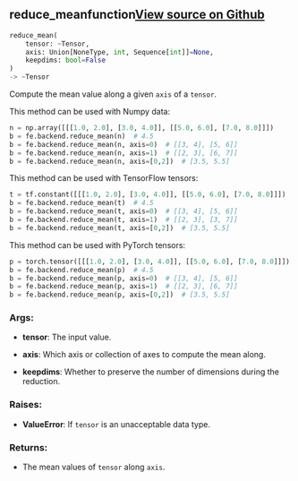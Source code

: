 ## reduce_mean<span class="tag">function</span><a class="sourcelink" href=https://github.com/fastestimator/fastestimator/blob/r1.0/fastestimator/backend/reduce_mean.py/#L26-L84>View source on Github</a>
```python
reduce_mean(
	tensor: ~Tensor,
	axis: Union[NoneType, int, Sequence[int]]=None,
	keepdims: bool=False
)
-> ~Tensor
```
Compute the mean value along a given `axis` of a `tensor`.

This method can be used with Numpy data:
```python
n = np.array([[[1.0, 2.0], [3.0, 4.0]], [[5.0, 6.0], [7.0, 8.0]]])
b = fe.backend.reduce_mean(n)  # 4.5
b = fe.backend.reduce_mean(n, axis=0)  # [[3, 4], [5, 6]]
b = fe.backend.reduce_mean(n, axis=1)  # [[2, 3], [6, 7]]
b = fe.backend.reduce_mean(n, axis=[0,2])  # [3.5, 5.5]
```

This method can be used with TensorFlow tensors:
```python
t = tf.constant([[[1.0, 2.0], [3.0, 4.0]], [[5.0, 6.0], [7.0, 8.0]]])
b = fe.backend.reduce_mean(t)  # 4.5
b = fe.backend.reduce_mean(t, axis=0)  # [[3, 4], [5, 6]]
b = fe.backend.reduce_mean(t, axis=1)  # [[2, 3], [3, 7]]
b = fe.backend.reduce_mean(t, axis=[0,2])  # [3.5, 5.5]
```

This method can be used with PyTorch tensors:
```python
p = torch.tensor([[[1.0, 2.0], [3.0, 4.0]], [[5.0, 6.0], [7.0, 8.0]]])
b = fe.backend.reduce_mean(p)  # 4.5
b = fe.backend.reduce_mean(p, axis=0)  # [[3, 4], [5, 6]]
b = fe.backend.reduce_mean(p, axis=1)  # [[2, 3], [6, 7]]
b = fe.backend.reduce_mean(p, axis=[0,2])  # [3.5, 5.5]
```


<h3>Args:</h3>


* **tensor**: The input value.

* **axis**: Which axis or collection of axes to compute the mean along.

* **keepdims**: Whether to preserve the number of dimensions during the reduction. 

<h3>Raises:</h3>


* **ValueError**: If `tensor` is an unacceptable data type.

<h3>Returns:</h3>

<ul class="return-block"><li>    The mean values of <code>tensor</code> along <code>axis</code>.

</li></ul>

